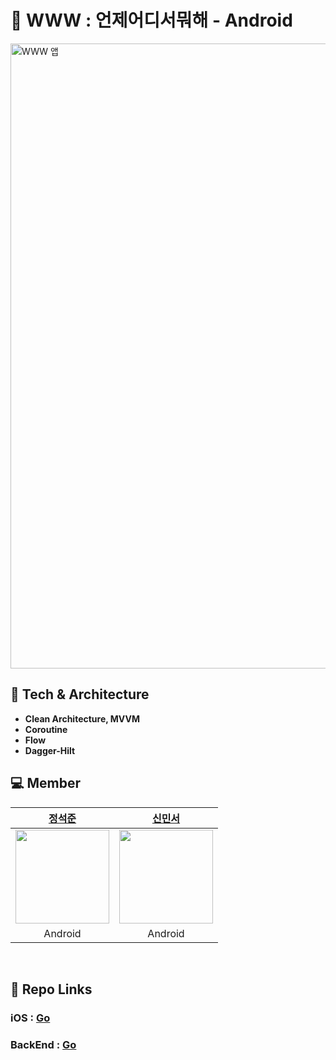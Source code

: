 # 📅 WWW : 언제어디서뭐해 - Android
<img width="1000" alt="WWW 앱" src="https://user-images.githubusercontent.com/50227341/222857671-5c1b58bd-f508-4237-b7bb-7c9bc103150e.png">

## 🔨 Tech & Architecture
- <b>Clean Architecture, MVVM</b>
- <b>Coroutine</b>
- <b>Flow</b>
- <b>Dagger-Hilt</b>


## 💻 Member
|[정석준](https://github.com/eshc123)|[신민서](https://github.com/MinseoShindor)|
|------------------------------------|-------------------------------------|
| <img src="https://avatars.githubusercontent.com/u/50227341?v=4" width="150px" /> | <img src="https://avatars.githubusercontent.com/u/100370200?v=4" width="150px" /> |
|<div align="center"> Android </div>|<div align="center"> Android </div>|
<br/>


## 🔗 Repo Links
### iOS : [Go](https://github.com/Nexters/www-iOS)

### BackEnd : [Go](https://github.com/Nexters/www-be)

